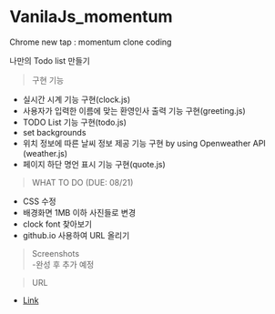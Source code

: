 # VanilaJs_momentum

Chrome new tap : momentum clone coding   

나만의 Todo list 만들기   
>구현 기능 
+ 실시간 시계 기능 구현(clock.js)   
+ 사용자가 입력한 이름에 맞는 환영인사 출력 기능 구현(greeting.js)  
+ TODO List 기능 구현(todo.js)
+ set backgrounds
+ 위치 정보에 따른 날씨 정보 제공 기능 구현 by using Openweather API (weather.js)
+ 페이지 하단 명언 표시 기능 구현(quote.js)   

>WHAT TO DO (DUE: 08/21)
+ CSS 수정
+ 배경화면 1MB 이하 사진들로 변경
+ clock font 찾아보기  
+ github.io 사용하여 URL 올리기
>Screenshots    
-완성 후 추가 예정   

>URL
- [Link](https://wonjunyou.github.io/Chrome_momentum/)

